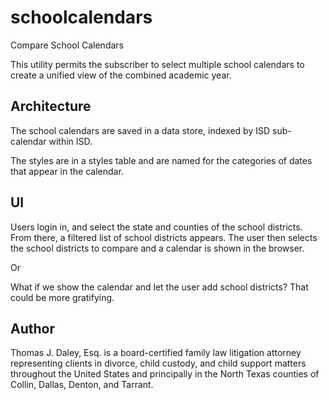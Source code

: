 # schoolcalendars
Compare School Calendars

This utility permits the subscriber to select multiple school calendars to create a unified view of the combined academic year.

## Architecture

The school calendars are saved in a data store, indexed by ISD sub-calendar within ISD.

The styles are in a styles table and are named for the categories of dates that appear in the calendar.

## UI

Users login in, and select the state and counties of the school districts. From there, a filtered list of school districts appears. The user then selects the school districts to compare and a calendar is shown in the browser.

Or

What if we show the calendar and let the user add school districts? That could be more gratifying.

## Author

Thomas J. Daley, Esq. is a board-certified family law litigation attorney representing clients in divorce, child custody, and child support matters throughout the United States and principally in the North Texas counties of Collin, Dallas, Denton, and Tarrant.
